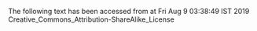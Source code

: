 The following text has been accessed from at Fri Aug 9 03:38:49 IST 2019
Creative_Commons_Attribution-ShareAlike_License
